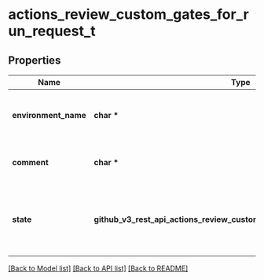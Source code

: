 # actions_review_custom_gates_for_run_request_t

## Properties
Name | Type | Description | Notes
------------ | ------------- | ------------- | -------------
**environment_name** | **char \*** | The name of the environment to approve or reject. | 
**comment** | **char \*** | Optional comment to include with the review. | 
**state** | **github_v3_rest_api_actions_review_custom_gates_for_run_request_STATE_e** | Whether to approve or reject deployment to the specified environments. | 

[[Back to Model list]](../README.md#documentation-for-models) [[Back to API list]](../README.md#documentation-for-api-endpoints) [[Back to README]](../README.md)


